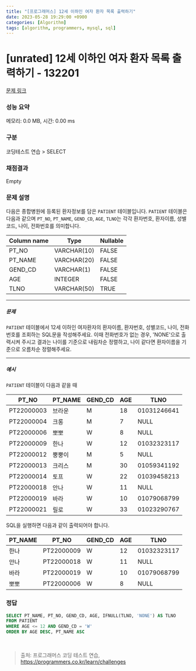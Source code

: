 ```yaml
---
title: "[프로그래머스] 12세 이하인 여자 환자 목록 출력하기"
date: 2023-05-28 19:29:00 +0900
categories: [Algorithm]
tags: [algorithm, programmers, mysql, sql]
---
```


# [unrated] 12세 이하인 여자 환자 목록 출력하기 - 132201

[문제 링크](https://school.programmers.co.kr/learn/courses/30/lessons/132201)

### 성능 요약

메모리: 0.0 MB, 시간: 0.00 ms

### 구분

코딩테스트 연습 > SELECT

### 채점결과

Empty

### 문제 설명

<p>다음은 종합병원에 등록된 환자정보를 담은 <code>PATIENT</code> 테이블입니다. <code>PATIENT</code> 테이블은 다음과 같으며 <code>PT_NO</code>, <code>PT_NAME</code>, <code>GEND_CD</code>, <code>AGE</code>, <code>TLNO</code>는 각각 환자번호, 환자이름, 성별코드, 나이, 전화번호를 의미합니다.</p>

| Column name | Type       | Nullable |
|-------------|------------|----------|
| PT_NO       | VARCHAR(10)| FALSE    |
| PT_NAME     | VARCHAR(20)| FALSE    |
| GEND_CD     | VARCHAR(1) | FALSE    |
| AGE         | INTEGER    | FALSE    |
| TLNO        | VARCHAR(50)| TRUE     |

<hr>

<h5>문제</h5>

<p><code>PATIENT</code> 테이블에서 12세 이하인 여자환자의 환자이름, 환자번호, 성별코드, 나이, 전화번호를 조회하는 SQL문을 작성해주세요. 이때 전화번호가 없는 경우, 'NONE'으로 출력시켜 주시고 결과는 나이를 기준으로 내림차순 정렬하고, 나이 같다면 환자이름을 기준으로 오름차순 정렬해주세요.</p>

<hr>

<h5>예시</h5>

<p><code>PATIENT</code> 테이블이 다음과 같을 때</p>

| PT_NO      | PT_NAME | GEND_CD | AGE | TLNO       |
|------------|---------|---------|-----|------------|
| PT22000003 | 브라운   | M       | 18  | 01031246641|
| PT22000004 | 크롱     | M       | 7   | NULL       |
| PT22000006 | 뽀뽀     | W       | 8   | NULL       |
| PT22000009 | 한나     | W       | 12  | 01032323117|
| PT22000012 | 뿡뿡이   | M       | 5   | NULL       |
| PT22000013 | 크리스   | M       | 30  | 01059341192|
| PT22000014 | 토프     | W       | 22  | 01039458213|
| PT22000018 | 안나     | W       | 11  | NULL       |
| PT22000019 | 바라     | W       | 10  | 01079068799|
| PT22000021 | 릴로     | W       | 33  | 01023290767|

<p>SQL을 실행하면 다음과 같이 출력되어야 합니다.</p>

| PT_NAME | PT_NO      | GEND_CD | AGE | TLNO        |
|---------|------------|---------|-----|-------------|
| 한나     | PT22000009 | W       | 12  | 01032323117 |
| 안나     | PT22000018 | W       | 11  | NULL        |
| 바라     | PT22000019 | W       | 10  | 01079068799 |
| 뽀뽀     | PT22000006 | W       | 8   | NULL        |


### 정답

```sql
SELECT PT_NAME, PT_NO, GEND_CD, AGE, IFNULL(TLNO, 'NONE') AS TLNO
FROM PATIENT
WHERE AGE <= 12 AND GEND_CD = 'W'
ORDER BY AGE DESC, PT_NAME ASC
```

<br>

> 출처: 프로그래머스 코딩 테스트 연습, https://programmers.co.kr/learn/challenges
